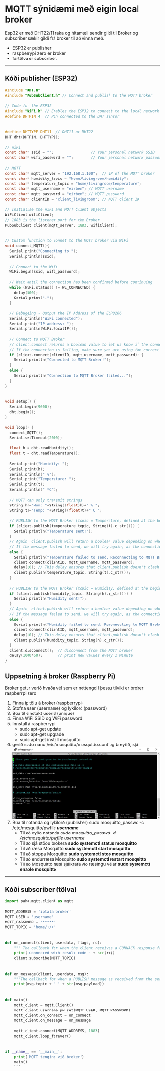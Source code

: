 
# MQTT sýnidæmi með eigin local broker

Esp32 er með DHT22/11 raka og hitamæli sendir gildi til Broker og subscriber sækir gildi frá broker til að vinna með.

- ESP32 er publisher
- raspberrypi zero er broker 
- fartölva er subscriber. 

---

## Kóði publisher (ESP32)
``` c
#include "DHT.h"
#include "PubSubClient.h" // Connect and publish to the MQTT broker

// Code for the ESP32
#include "WiFi.h" // Enables the ESP32 to connect to the local network (via WiFi)
#define DHTPIN 4  // Pin connected to the DHT sensor


#define DHTTYPE DHT11  // DHT11 or DHT22
DHT dht(DHTPIN, DHTTYPE);

// WiFi
const char* ssid = "";                 // Your personal network SSID
const char* wifi_password = "";        // Your personal network password

// MQTT
const char* mqtt_server = "192.168.1.100";  // IP of the MQTT broker
const char* humidity_topic = "home/livingroom/humidity";
const char* temperature_topic = "home/livingroom/temperature";
const char* mqtt_username = "eirben"; // MQTT username
const char* mqtt_password = "eirben"; // MQTT password
const char* clientID = "client_livingroom"; // MQTT client ID

// Initialise the WiFi and MQTT Client objects
WiFiClient wifiClient;
// 1883 is the listener port for the Broker
PubSubClient client(mqtt_server, 1883, wifiClient); 


// Custom function to connet to the MQTT broker via WiFi
void connect_MQTT(){
  Serial.print("Connecting to ");
  Serial.println(ssid);

  // Connect to the WiFi
  WiFi.begin(ssid, wifi_password);

  // Wait until the connection has been confirmed before continuing
  while (WiFi.status() != WL_CONNECTED) {
    delay(500);
    Serial.print(".");
  }

  // Debugging - Output the IP Address of the ESP8266
  Serial.println("WiFi connected");
  Serial.print("IP address: ");
  Serial.println(WiFi.localIP());

  // Connect to MQTT Broker
  // client.connect returns a boolean value to let us know if the connection was successful.
  // If the connection is failing, make sure you are using the correct MQTT Username and Password (Setup Earlier in the Instructable)
  if (client.connect(clientID, mqtt_username, mqtt_password)) {
    Serial.println("Connected to MQTT Broker!");
  }
  else {
    Serial.println("Connection to MQTT Broker failed...");
  }
}


void setup() {
  Serial.begin(9600);
  dht.begin();
}

void loop() {
  connect_MQTT();
  Serial.setTimeout(2000);
  
  float h = dht.readHumidity();
  float t = dht.readTemperature();
  
  Serial.print("Humidity: ");
  Serial.print(h);
  Serial.println(" %");
  Serial.print("Temperature: ");
  Serial.print(t);
  Serial.println(" *C");

  // MQTT can only transmit strings
  String hs="Hum: "+String((float)h)+" % ";
  String ts="Temp: "+String((float)t)+" C ";

  // PUBLISH to the MQTT Broker (topic = Temperature, defined at the beginning)
  if (client.publish(temperature_topic, String(t).c_str())) {
    Serial.println("Temperature sent!");
  }
  // Again, client.publish will return a boolean value depending on whether it succeded or not.
  // If the message failed to send, we will try again, as the connection may have broken.
  else {
    Serial.println("Temperature failed to send. Reconnecting to MQTT Broker and trying again");
    client.connect(clientID, mqtt_username, mqtt_password);
    delay(10); // This delay ensures that client.publish doesn't clash with the client.connect call
    client.publish(temperature_topic, String(t).c_str());
  }

  // PUBLISH to the MQTT Broker (topic = Humidity, defined at the beginning)
  if (client.publish(humidity_topic, String(h).c_str())) {
    Serial.println("Humidity sent!");
  }
  // Again, client.publish will return a boolean value depending on whether it succeded or not.
  // If the message failed to send, we will try again, as the connection may have broken.
  else {
    Serial.println("Humidity failed to send. Reconnecting to MQTT Broker and trying again");
    client.connect(clientID, mqtt_username, mqtt_password);
    delay(10); // This delay ensures that client.publish doesn't clash with the client.connect call
    client.publish(humidity_topic, String(h).c_str());
  }
  client.disconnect();  // disconnect from the MQTT broker
  delay(1000*60);       // print new values every 1 Minute
}
```

## Uppsetning á broker (Raspberry Pi)
Broker getur verið hvaða vél sem er nettengd í þessu tilviki er broker raspberrpi zero

1. Finna ip tölu á broker (raspberrypi)
1. Stofna user (username) og lykilorð (password)
2. Búa til einstakt userid (unique)
3. Finna WiFi SSID og WiFi password
4. Innstall á raspberrypi
   * sudo apt-get update 
   * sudo apt-get upgrade
   * sudo apt-get install mosquitto
1. gerið sudo nano /etc/mosquitto/mosquitto.conf og breytið, sjá !["mynd"](https://github.com/eirben/VESM2_H21/blob/main/verkefni5/mosquitto_conf.jpg)
2. Búa til notanda og lykilorð (publisher) sudo mosquitto_passwd -c /etc/mosquitto/pwfile ***username***
   * Til að eyða notanda *sudo mosquitto_passwd -d /etc/mosquitto/pwfile username*
   * Til að sjá stöðu brokera **sudo systemctl status mosquitto**
   * Til að ræsa Mosquitto **sudo systemctl start mosquitto**
   * Til að stoppa Mosquitto **sudo systemctl stop mosquitto**
   * Til að endurræsa Mosquitto **sudo systemctl restart mosquitto**
   * Til að Mosquitto ræsi sjálkrafa við ræsingu vélar **sudo systemctl enable mosquitto**

---

## Kóði subscriber (tölva)
``` python
import paho.mqtt.client as mqtt

MQTT_ADDRESS = 'iptala broker'
MQTT_USER = 'username'
MQTT_PASSWORD = '*****'
MQTT_TOPIC = 'home/+/+'


def on_connect(client, userdata, flags, rc):
    """ The callback for when the client receives a CONNACK response from the server."""
    print('Connected with result code ' + str(rc))
    client.subscribe(MQTT_TOPIC)


def on_message(client, userdata, msg):
    """The callback for when a PUBLISH message is received from the server."""
    print(msg.topic + ' ' + str(msg.payload))


def main():
    mqtt_client = mqtt.Client()
    mqtt_client.username_pw_set(MQTT_USER, MQTT_PASSWORD)
    mqtt_client.on_connect = on_connect
    mqtt_client.on_message = on_message

    mqtt_client.connect(MQTT_ADDRESS, 1883)
    mqtt_client.loop_forever()


if __name__ == '__main__':
    print('MQTT tenging við broker')
    main()
    ```
